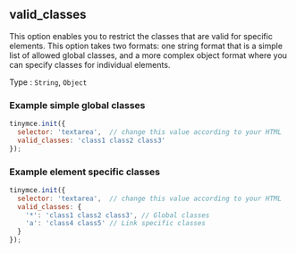 ## valid_classes

This option enables you to restrict the classes that are valid for specific elements. This option takes two formats: one string format that is a simple list of allowed global classes, and a more complex object format where you can specify classes for individual elements.

Type
: `String`, `Object`

### Example simple global classes

```js
tinymce.init({
  selector: 'textarea',  // change this value according to your HTML
  valid_classes: 'class1 class2 class3'
});
```

### Example element specific classes

```js
tinymce.init({
  selector: 'textarea',  // change this value according to your HTML
  valid_classes: {
    '*': 'class1 class2 class3', // Global classes
    'a': 'class4 class5' // Link specific classes
  }
});
```
